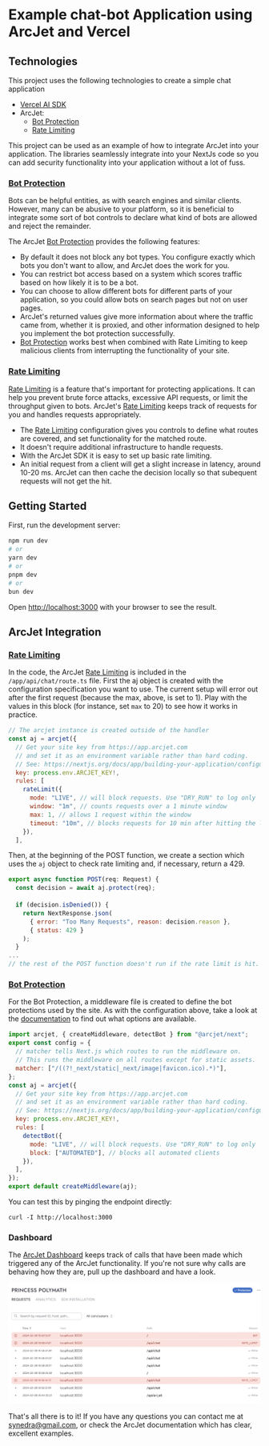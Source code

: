 # Example chat-bot Application using ArcJet and Vercel

## Technologies

This project uses the following technologies to create a simple chat application

- [Vercel AI SDK](https://urldefense.proofpoint.com/v2/url?u=https-3A__sdk.vercel.ai_docs&d=DwMFaQ&c=euGZstcaTDllvimEN8b7jXrwqOf-v5A_CdpgnVfiiMM&r=GDjTH4jk81RaRnAFrjtxch_TrjplwTGBmljld5IQL0c&m=yRG9QWKauqhz-avNRlSCAzfH9Ryoe-8k0mAoeB_Y6j86jTkpVwstKwEl10ltNYqc&s=uQnv5BIKERWVFSf_9vKvvL_LkGhEpG9-VgUgNYgPX3I&e=)
- ArcJet:
  - [Bot Protection](https://docs.arcjet.com/bot-protection/quick-start/nextjs)
  - [Rate Limiting](https://docs.arcjet.com/rate-limiting/quick-start/nextjs)

This project can be used as an example of how to integrate ArcJet into your application. The libraries seamlessly integrate into your NextJs code so you can add security functionality into your application without a lot of fuss.

### [Bot Protection](https://docs.arcjet.com/bot-protection/quick-start/nextjs)

Bots can be helpful entities, as with search engines and similar clients. However, many can be abusive to your platform, so it is beneficial to integrate some sort of bot controls to declare what kind of bots are allowed and reject the remainder.

The ArcJet [Bot Protection](https://docs.arcjet.com/bot-protection/quick-start/nextjs)
provides the following features:

- By default it does not block any bot types. You configure exactly which bots you don't want to allow, and ArcJet does the work for you.
- You can restrict bot access based on a system which scores traffic based on how likely it is to be a bot.
- You can choose to allow different bots for different parts of your application, so you could allow bots on search pages but not on user pages.
- ArcJet's returned values give more information about where the traffic came from, whether it is proxied, and other information designed to help you implement the bot protection successfully.
- [Bot Protection](https://docs.arcjet.com/bot-protection/quick-start/nextjs)
  works best when combined with Rate Limiting to keep malicious clients from interrupting the functionality of your site.

### [Rate Limiting](https://docs.arcjet.com/rate-limiting/quick-start/nextjs)

[Rate Limiting](https://docs.arcjet.com/rate-limiting/quick-start/nextjs) is a feature that's important for protecting applications. It can help you prevent brute force attacks, excessive API requests, or limit the throughput given to bots. ArcJet's [Rate Limiting](https://docs.arcjet.com/rate-limiting/quick-start/nextjs) keeps track of requests for you and handles requests appropriately.

- The [Rate Limiting](https://docs.arcjet.com/rate-limiting/quick-start/nextjs) configuration gives you controls to define what routes are covered, and set functionality for the matched route.
- It doesn't require additional infrastructure to handle requests.
- With the ArcJet SDK it is easy to set up basic rate limiting.
- An initial request from a client will get a slight increase in latency, around 10-20 ms. ArcJet can then cache the decision locally so that subequent requests will not get the hit.

## Getting Started

First, run the development server:

```bash
npm run dev
# or
yarn dev
# or
pnpm dev
# or
bun dev
```

Open [http://localhost:3000](http://localhost:3000) with your browser to see the result.

## ArcJet Integration

### [Rate Limiting](https://docs.arcjet.com/rate-limiting/quick-start/nextjs)

In the code, the ArcJet [Rate Limiting](https://docs.arcjet.com/rate-limiting/quick-start/nextjs) is included in the `/app/api/chat/route.ts` file. First the aj object is created with the configuration specification you want to use. The current setup will error out after the first request (because the max, above, is set to 1). Play with the values in this block (for instance, set `max` to 20) to see how it works in practice.

```javascript
// The arcjet instance is created outside of the handler
const aj = arcjet({
  // Get your site key from https://app.arcjet.com
  // and set it as an environment variable rather than hard coding.
  // See: https://nextjs.org/docs/app/building-your-application/configuring/environment-variables
  key: process.env.ARCJET_KEY!,
  rules: [
    rateLimit({
      mode: "LIVE", // will block requests. Use "DRY_RUN" to log only
      window: "1m", // counts requests over a 1 minute window
      max: 1, // allows 1 request within the window
      timeout: "10m", // blocks requests for 10 min after hitting the limit
    }),
  ],

```

Then, at the beginning of the POST function, we create a section which uses the `aj` object to check rate limiting and, if necessary, return a 429.

```javascript
export async function POST(req: Request) {
  const decision = await aj.protect(req);

  if (decision.isDenied()) {
    return NextResponse.json(
      { error: "Too Many Requests", reason: decision.reason },
      { status: 429 }
    );
  }
...
// the rest of the POST function doesn't run if the rate limit is hit.
```

### [Bot Protection](https://docs.arcjet.com/bot-protection/quick-start/nextjs)

For the Bot Protection, a middleware file is created to define the bot protections used by the site. As with the configuration above, take a look at the [documentation](https://docs.arcjet.com/bot-protection/quick-start/nextjs) to find out what options are available.

```javascript
import arcjet, { createMiddleware, detectBot } from "@arcjet/next";
export const config = {
  // matcher tells Next.js which routes to run the middleware on.
  // This runs the middleware on all routes except for static assets.
  matcher: ["/((?!_next/static|_next/image|favicon.ico).*)"],
};
const aj = arcjet({
  // Get your site key from https://app.arcjet.com
  // and set it as an environment variable rather than hard coding.
  // See: https://nextjs.org/docs/app/building-your-application/configuring/environment-variables
  key: process.env.ARCJET_KEY!,
  rules: [
    detectBot({
      mode: "LIVE", // will block requests. Use "DRY_RUN" to log only
      block: ["AUTOMATED"], // blocks all automated clients
    }),
  ],
});
export default createMiddleware(aj);
```

You can test this by pinging the endpoint directly:

```
curl -I http://localhost:3000
```

### Dashboard

The [ArcJet Dashboard](https://app.arcjet.com/teams) keeps track of calls that have been made which triggered any of the ArcJet functionality. If you're not sure why calls are behaving how they are, pull up the dashboard and have a look.

![](public/arcjet_dashboard.jpg)

That's all there is to it! If you have any questions you can contact me at synedra@gmail.com, or check the ArcJet documentation which has clear, excellent examples.
